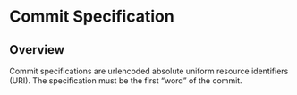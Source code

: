 Commit Specification
====================

Overview
--------
Commit specifications are urlencoded absolute uniform resource identifiers (URI). The specification must be the first
“word” of the commit.